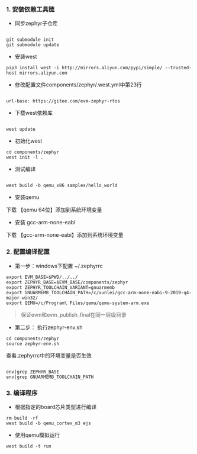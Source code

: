 ### 1. 安装依赖工具链

+ 同步zephyr子仓库

```

git submodule init
git submodule update
```

+ 安装west

```
pip3 install west -i http://mirrors.aliyun.com/pypi/simple/ --trusted-host mirrors.aliyun.com
```

+ 修改配置文件components/zephyr/.west.yml中第23行

```

url-base: https://gitee.com/evm-zephyr-rtos

```


+ 下载west依赖库

```

west update

```

+ 初始化west

```
cd components/zephyr 
west init -l .
```

+ 测试编译

```

west build -b qemu_x86 samples/hello_world

```


+ 安装qemu

下载 【qemu 64位】添加到系统环境变量

+ 安装 gcc-arm-none-eabi

下载 【gcc-arm-none-eabi】添加到系统环境变量


### 2. 配置编译配置

+ 第一步：windows下配置 ~/.zephyrrc


```
export EVM_BASE=$PWD/../../
export ZEPHYR_BASE=$EVM_BASE/components/zephyr
export ZEPHYR_TOOLCHAIN_VARIANT=gnuarmemb
export GNUARMEMB_TOOLCHAIN_PATH=/c/xunlei/gcc-arm-none-eabi-9-2019-q4-major-win32/
export QEMU=/c/Program\ Files/qemu/qemu-system-arm.exe

```

> 保证evm和evm_publish_final在同一层级目录

+ 第二步： 执行zephyr-env.sh

```
cd components/zephyr
source zephyr-env.sh
```

查看.zephyrrc中的环境变量是否生效

```

env|grep ZEPHYR_BASE
env|grep GNUARMEMB_TOOLCHAIN_PATH

```

### 3. 编译程序

+ 根据指定的board芯片类型进行编译

```
rm build -rf
west build -b qemu_cortex_m3 ejs

```

+ 使用qemu模拟运行

```
west build -t run
```
